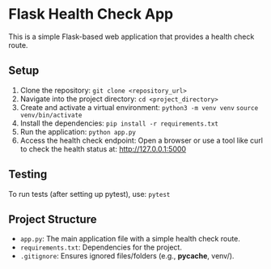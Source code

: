 # Flask Health Check App

This is a simple Flask-based web application that provides a health check route.

## Setup

1. Clone the repository:
   `git clone <repository_url>`
2. Navigate into the project directory:
    `cd <project_directory>`
3. Create and activate a virtual environment:
    `python3 -m venv venv`
    `source venv/bin/activate`
4. Install the dependencies:
    `pip install -r requirements.txt`
5. Run the application:
    `python app.py`
6. Access the health check endpoint:
    Open a browser or use a tool like curl to check the health status at:
    http://127.0.0.1:5000
    

## Testing
To run tests (after setting up pytest), use:
    `pytest`

## Project Structure
- `app.py`: The main application file with a simple health check route.
- `requirements.txt`: Dependencies for the project.
- `.gitignore`: Ensures ignored files/folders (e.g., __pycache__, venv/).